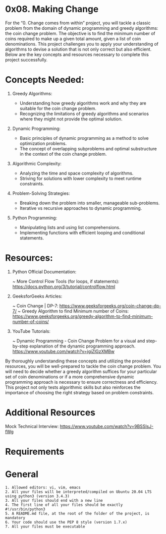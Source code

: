 0x08. Making Change
====================


For the “0. Change comes from within” project, you will tackle a classic problem from the domain of dynamic programming and greedy algorithms: the coin change problem. The objective is to find the minimum number of coins required to make up a given total amount, given a list of coin denominations. This project challenges you to apply your understanding of algorithms to devise a solution that is not only correct but also efficient. Below are the key concepts and resources necessary to complete this project successfully.

Concepts Needed:
================
1. Greedy Algorithms:

	* Understanding how greedy algorithms work and why they are suitable for the coin change problem.
	* Recognizing the limitations of greedy algorithms and scenarios where they might not provide the optimal solution.

2. Dynamic Programming:

	* Basic principles of dynamic programming as a method to solve optimization problems.
	* The concept of overlapping subproblems and optimal substructure in the context of the coin change problem.

3. Algorithmic Complexity:

	* Analyzing the time and space complexity of algorithms.
	* Striving for solutions with lower complexity to meet runtime constraints.

4. Problem-Solving Strategies:

	* Breaking down the problem into smaller, manageable sub-problems.
	* Iterative vs recursive approaches to dynamic programming.

5. Python Programming:

	* Manipulating lists and using list comprehensions.
	* Implementing functions with efficient looping and conditional statements.

Resources:
==========
1. Python Official Documentation:

	~ More Control Flow Tools (for loops, if statements): https://docs.python.org/3/tutorial/controlflow.html
2. GeeksforGeeks Articles: 

	~ Coin Change | DP-7: https://www.geeksforgeeks.org/coin-change-dp-7/
	~ Greedy Algorithm to find Minimum number of Coins: https://www.geeksforgeeks.org/greedy-algorithm-to-find-minimum-number-of-coins/
3. YouTube Tutorials:

	~ Dynamic Programming - Coin Change Problem for a visual and step-by-step explanation of the dynamic programming approach. https://www.youtube.com/watch?v=jgiZlGzXMBw

By thoroughly understanding these concepts and utilizing the provided resources, you will be well-prepared to tackle the coin change problem. You will need to decide whether a greedy algorithm suffices for your particular set of coin denominations or if a more comprehensive dynamic programming approach is necessary to ensure correctness and efficiency. This project not only tests algorithmic skills but also reinforces the importance of choosing the right strategy based on problem constraints.

Additional Resources
====================
Mock Technical Interview: https://www.youtube.com/watch?v=9BSSIsJ-fWg

Requirements
============
General
=======
	1. Allowed editors: vi, vim, emacs
	2. All your files will be interpreted/compiled on Ubuntu 20.04 LTS using python3 (version 3.4.3)
	3. All your files should end with a new line
	4. The first line of all your files should be exactly #!/usr/bin/python3
	5. A README.md file, at the root of the folder of the project, is mandatory
	6. Your code should use the PEP 8 style (version 1.7.x)
	7. All your files must be executable
